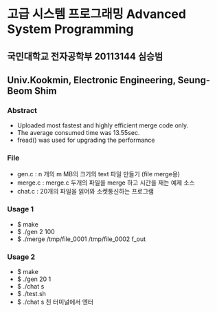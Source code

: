 # 고급 시스템 프로그래밍 Advanced System Programming

## 국민대학교 전자공학부 20113144 심승범
## Univ.Kookmin, Electronic Engineering, Seung-Beom Shim

### Abstract
- Uploaded most fastest and highly efficient merge code only.
- The average consumed time was 13.55sec.
- fread() was used for upgrading the performance


### File
- gen.c   : n 개의  m MB의 크기의 text 파일 만들기 (file merge용)
- merge.c : merge.c 두개의 파일을 merge 하고 시간을 재는 예제 소스
- chat.c : 20개의 파일을 읽어와 소켓통신하는 프로그램
### Usage 1
- $ make
- $ ./gen 2 100
- $ ./merge /tmp/file_0001 /tmp/file_0002 f_out

### Usage 2
- $ make
- $ ./gen 20 1
- $ ./chat s
- $ ./test.sh
- $ ./chat s 친 터미널에서 엔터 

